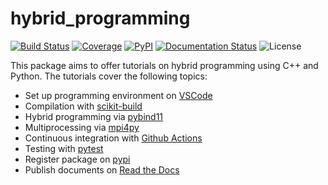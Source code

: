 # hybrid_programming

[![Build Status](https://github.com/YaozhenghangMa/hybrid_programming/actions/workflows/CI.yml/badge.svg?branch=)](https://github.com/YaozhenghangMa/hybrid_programming/actions/workflows/CI.yml?query=branch%3A)
[![Coverage](https://codecov.io/gh/YaozhenghangMa/hybrid_programming/branch/main/graph/badge.svg)](https://codecov.io/gh/YaozhenghangMa/hybrid_programming)
[![PyPI](https://img.shields.io/pypi/v/hybrid_example)](https://pypi.org/project/hybrid_example/)
[![Documentation Status](https://readthedocs.org/projects/hybrid-programming/badge/?version=latest)](https://hybrid-programming.readthedocs.io/en/latest/?badge=latest)
![License](https://img.shields.io/github/license/yaozhenghangma/hybrid_programming)

This package aims to offer tutorials on hybrid programming using C++ and Python. The tutorials cover the following topics:

* Set up programming environment on [VSCode](https://code.visualstudio.com)
* Compilation with [scikit-build](https://github.com/scikit-build/scikit-build)
* Hybrid programming via [pybind11](https://github.com/pybind/pybind11)
* Multiprocessing via [mpi4py](https://github.com/mpi4py/mpi4py)
* Continuous integration with [Github Actions](https://github.com/features/actions)
* Testing with [pytest](https://docs.pytest.org/en/7.3.x/)
* Register package on [pypi](https://pypi.org)
* Publish documents on [Read the Docs](https://readthedocs.org)